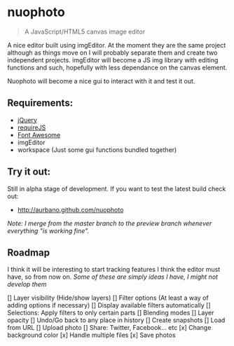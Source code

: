 nuophoto
========

> A JavaScript/HTML5 canvas image editor

A nice editor built using imgEditor. At the moment they are the same project although as things move on I will probably separate them and create two independent projects. imgEditor will become a JS img library with editing functions and such, hopefully with less dependance on the canvas element.

Nuophoto will become a nice gui to interact with it and test it out.


Requirements:
-------

- [jQuery](https://github.com/jquery/jquery)
- [requireJS](https://github.com/jrburke/requirejs)
- [Font Awesome](https://github.com/FortAwesome/Font-Awesome)
- imgEditor
- workspace	(Just some gui functions bundled together)

Try it out:
------

Still in alpha stage of development. If you want to test the latest build check out:

- http://aurbano.github.com/nuophoto

*Note: I merge from the master branch to the preview branch whenever everything "is working fine".*

Roadmap
------
I think it will be interesting to start tracking features I think the editor must have, so from now on.
*Some of these are simply ideas I have, I might not develop them*

[] Layer visibility (Hide/show layers)
[] Filter options (At least a way of adding options if necessary)
[] Display available filters automatically
[] Selections: Apply filters to only certain parts
[] Blending modes
[] Layer opacity
[] Undo/Go back to any place in history
[] Create snapshots
[] Load from URL
[] Upload photo
[] Share: Twitter, Facebook... etc
[x] Change background color
[x] Handle multiple files
[x] Save photos

